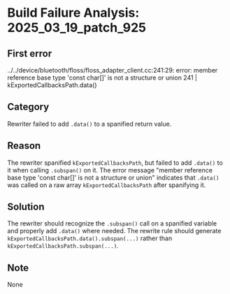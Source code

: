 # Build Failure Analysis: 2025_03_19_patch_925

## First error

../../device/bluetooth/floss/floss_adapter_client.cc:241:29: error: member reference base type 'const char[]' is not a structure or union
  241 |       kExportedCallbacksPath.data()

## Category
Rewriter failed to add `.data()` to a spanified return value.

## Reason
The rewriter spanified `kExportedCallbacksPath`, but failed to add `.data()` to it when calling `.subspan()` on it. The error message "member reference base type 'const char[]' is not a structure or union" indicates that `.data()` was called on a raw array `kExportedCallbacksPath` after spanifying it.

## Solution
The rewriter should recognize the `.subspan()` call on a spanified variable and properly add `.data()` where needed.
The rewrite rule should generate `kExportedCallbacksPath.data().subspan(...)` rather than `kExportedCallbacksPath.subspan(...)`.

## Note
None